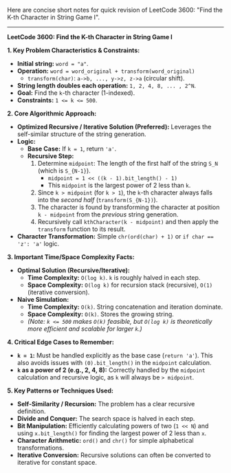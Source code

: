 Here are concise short notes for quick revision of LeetCode 3600: "Find the K-th Character in String Game I".

---

**LeetCode 3600: Find the K-th Character in String Game I**

**1. Key Problem Characteristics & Constraints:**
*   **Initial string:** `word = "a"`.
*   **Operation:** `word = word_original + transform(word_original)`
    *   `transform(char)`: `a->b, ..., y->z, z->a` (circular shift).
*   **String length doubles each operation:** `1, 2, 4, 8, ... , 2^N`.
*   **Goal:** Find the `k`-th character (1-indexed).
*   **Constraints:** `1 <= k <= 500`.

**2. Core Algorithmic Approach:**
*   **Optimized Recursive / Iterative Solution (Preferred):** Leverages the self-similar structure of the string generation.
*   **Logic:**
    *   **Base Case:** If `k = 1`, return `'a'`.
    *   **Recursive Step:**
        1.  Determine `midpoint`: The length of the first half of the string `S_N` (which is `S_{N-1}`).
            *   `midpoint = 1 << ((k - 1).bit_length() - 1)`
            *   This `midpoint` is the largest power of 2 less than `k`.
        2.  Since `k > midpoint` (for `k > 1`), the `k`-th character always falls into the *second half* (`transform(S_{N-1})`).
        3.  The character is found by transforming the character at position `k - midpoint` from the *previous* string generation.
        4.  Recursively call `kthCharacter(k - midpoint)` and then apply the `transform` function to its result.
*   **Character Transformation:** Simple `chr(ord(char) + 1)` or `if char == 'z': 'a'` logic.

**3. Important Time/Space Complexity Facts:**
*   **Optimal Solution (Recursive/Iterative):**
    *   **Time Complexity:** `O(log k)`. `k` is roughly halved in each step.
    *   **Space Complexity:** `O(log k)` for recursion stack (recursive), `O(1)` (iterative conversion).
*   **Naive Simulation:**
    *   **Time Complexity:** `O(k)`. String concatenation and iteration dominate.
    *   **Space Complexity:** `O(k)`. Stores the growing string.
    *   *(Note: `k <= 500` makes `O(k)` feasible, but `O(log k)` is theoretically more efficient and scalable for larger `k`.)*

**4. Critical Edge Cases to Remember:**
*   **`k = 1`:** Must be handled explicitly as the base case (`return 'a'`). This also avoids issues with `(0).bit_length()` in the `midpoint` calculation.
*   **`k` as a power of 2 (e.g., 2, 4, 8):** Correctly handled by the `midpoint` calculation and recursive logic, as `k` will always be `> midpoint`.

**5. Key Patterns or Techniques Used:**
*   **Self-Similarity / Recursion:** The problem has a clear recursive definition.
*   **Divide and Conquer:** The search space is halved in each step.
*   **Bit Manipulation:** Efficiently calculating powers of two (`1 << N`) and using `x.bit_length()` for finding the largest power of 2 less than `x`.
*   **Character Arithmetic:** `ord()` and `chr()` for simple alphabetical transformations.
*   **Iterative Conversion:** Recursive solutions can often be converted to iterative for constant space.